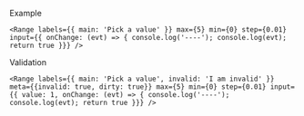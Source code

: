 Example

    <Range labels={{ main: 'Pick a value' }} max={5} min={0} step={0.01} input={{ onChange: (evt) => { console.log('----'); console.log(evt); return true }}} />

Validation

    <Range labels={{ main: 'Pick a value', invalid: 'I am invalid' }} meta={{invalid: true, dirty: true}} max={5} min={0} step={0.01} input={{ value: 1, onChange: (evt) => { console.log('----'); console.log(evt); return true }}} />
